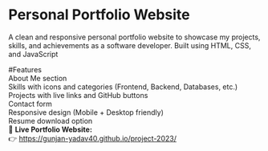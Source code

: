 # Personal Portfolio Website
A clean and responsive personal portfolio website to showcase my projects, skills, and achievements as a software developer. Built using HTML, CSS, and JavaScript

#Features
<br>
About Me section
<br>
Skills with icons and categories (Frontend, Backend, Databases, etc.)
<br>
Projects with live links and GitHub buttons
<br>
Contact form
<br>
Responsive design (Mobile + Desktop friendly)
<br>
Resume download option
<br>
🔗 **Live Portfolio Website:**  
👉 https://gunjan-yadav40.github.io/project-2023/

